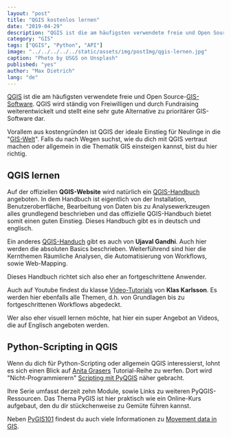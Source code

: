 ```yaml
---
layout: "post"
title: "QGIS kostenlos lernen"
date: "2019-04-29"
description: "QGIS ist die am häufigsten verwendete freie und Open Source-GIS-Software. QGIS wird ständig von Freiwilligen und durch Fundraising weiterentwickelt und stellt eine sehr gute Alternative zu prioritärer GIS-Software dar."
category: "GIS"
tags: ["QGIS", "Python", "API"]
image: "../../../../../static/assets/img/postImg/qgis-lernen.jpg"
caption: "Photo by USGS on Unsplash"
published: "yes"
author: "Max Dietrich"
lang: "de"
---
```


[QGIS](https://www.qgis.org/de/site/ "QGIS") ist die am häufigsten verwendete freie und Open Source-[GIS-Software](/gis/gis-software-optionen "GIS-Software Optionen"). QGIS wird ständig von Freiwilligen und durch Fundraising weiterentwickelt und stellt eine sehr gute Alternative zu prioritärer GIS-Software dar.

Vorallem aus kostengründen ist QGIS der ideale Einstieg für Neulinge in die "[GIS-Welt](/gis/was-ist-gis "Was ist GIS?")". Falls du nach Wegen suchst, wie du dich mit QGIS vertraut machen oder allgemein in die Thematik GIS einsteigen kannst, bist du hier richtig.

## [](#qgis-lernen)QGIS lernen

Auf der offiziellen **QGIS-Website** wird natürlich ein [QGIS-Handbuch](https://docs.qgis.org/3.4/de/docs/user_manual/ "[QGIS-Handbuch") angeboten. In dem Handbuch ist eigentlich von der Installation, Benutzeroberfläche, Bearbeitung von Daten bis zu Analysewerkzeugen alles grundlegend beschrieben und das offizielle QGIS-Handbuch bietet somit einen guten Einstieg. Dieses Handbuch gibt es in deutsch und englisch.

Ein anderes [QGIS-Handuch](https://www.qgistutorials.com/en/# "QGIS-Handuch") gibt es auch von **Ujaval Gandhi**. Auch hier werden die absoluten Basics beschrieben. Weiterführend sind hier die Kernthemen Räumliche Analysen, die Automatisierung von Workflows, sowie Web-Mapping.

Dieses Handbuch richtet sich also eher an fortgeschrittene Anwender.

Auch auf Youtube findest du klasse [Video-Tutorials](https://www.youtube.com/channel/UCxs7cfMwzgGZhtUuwhny4-Q "Video-Tutorials") von **Klas Karlsson**. Es werden hier ebenfalls alle Themen, d.h. von Grundlagen bis zu fortgeschrittenen Workflows abgedeckt.

Wer also eher visuell lernen möchte, hat hier ein super Angebot an Videos, die auf Englisch angeboten werden.

## [](#python-scripting-in-qgis)Python-Scripting in QGIS

Wenn du dich für Python-Scripting oder allgemein QGIS interessierst, lohnt es sich einen Blick auf [Anita Grasers](https://anitagraser.com/) Tutorial-Reihe zu werfen. Dort wird "Nicht-Programmierern" [Scripting mit PyQGIS](https://anitagraser.com/pyqgis-101-introduction-to-qgis-python-programming-for-non-programmers/ "Scripting mit PyQGIS") näher gebracht.

Ihre Serie umfasst derzeit zehn Module, sowie Links zu weiteren PyQGIS-Ressourcen. Das Thema PyGIS ist hier praktisch wie ein Online-Kurs aufgebaut, den du dir stückchenweise zu Gemüte führen kannst.

Neben [PyGIS101](https://anitagraser.com/pyqgis-101-introduction-to-qgis-python-programming-for-non-programmers/ "PyGIS101") findest du auch viele Informationen zu [Movement data in GIS](https://anitagraser.com/movement-data-in-gis/ "Movement data in GIS").